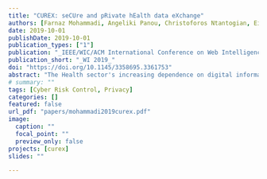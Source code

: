 ```yaml
---
title: "CUREX: seCUre and pRivate hEalth data eXchange"
authors: [Farnaz Mohammadi, Angeliki Panou, Christoforos Ntantogian, Eirini Karapistoli, Emmanouil Panaousis, Christos Xenakis]
date: 2019-10-01
publishDate: 2019-10-01
publication_types: ["1"]
publication: "_IEEE/WIC/ACM International Conference on Web Intelligence_"
publication_short: "_WI 2019_"
doi: "https://doi.org/10.1145/3358695.3361753"
abstract: "The Health sector's increasing dependence on digital information and communication infrastructures renders it vulnerable to privacy and cybersecurity threats, especially as the theft of health data has become lucrative for cyber criminals. CUREX comprehensively addresses the protection of the confidentiality and integrity of health data by producing a novel, flexible and scalable situational awareness-oriented platform. It allows a healthcare provider to assess cybersecurity and privacy risks that are exposed to and suggest optimal strategies for addressing these risks with safeguards tailored to each business case and application. CUREX is fully GDPR compliant by design. At its core, a decentralised architecture enhanced by a private blockchain infrastructure ensures the integrity of the data and –most importantly- the patient safety. Crucially, CUREX expands beyond technical measures and improves cyber hygiene through training and awareness activities for healthcare personnel. Its validation focuses on highly challenging cases of health data exchange, spanning patient cross-border mobility, remote healthcare, and data exchange for research.."
# summary: ""
tags: [Cyber Risk Control, Privacy]
categories: []
featured: false
url_pdf: "papers/mohammadi2019curex.pdf"
image:
  caption: ""
  focal_point: ""
  preview_only: false
projects: [curex]
slides: ""

---
```

